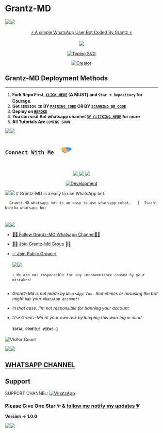   # Grantz-MD
   <a><img src='https://i.imgur.com/LyHic3i.gif'/></a><a><img src='https://i.imgur.com/LyHic3i.gif'/></a>
<p align="center"> 
<u>⚡ A simple WhatsApp User Bot Coded By Grantz ⚡</u>
</p>
<p align="center">
<img src="https://telegra.ph/file/9e2e6a9e8d3284584ccb6.jpg"/>       
<p align="center">
  <a href="https://git.io/typing-svg"><img src="https://readme-typing-svg.demolab.com?font=EB+Garamond&weight=800&size=28&duration=4000&pause=1000&random=false&width=435&lines=+•__I'M+GRANTZ-+MD__•;MULTI-DEVICE+WHATSAPP+BOT;DEVELOPED+BY+GRANTZ;RELEASED+DATE+2%2F8%2F2024." alt="Typing SVG" /></a>
</p> 
<p align="center">
<a href="#"><img title="Creator" src="https://img.shields.io/badge/Creator-GRANTZ-red.svg?style=for-the-badge&logo=github"></a>
</p>


## Grantz-MD Deployment Methods
---
1.  **Fork Repo First, [`CLICK HERE`](https://github.com/Grantz59/GrantzMd/fork) (A MUST) and `Star ⭐ Repository` for Courage.**
2.  **Get `SESSION ID` BY [`PAIRING CODE`]() 
 OR BY [`SCANNING QR CODE`]()** 
3. **Deploy on [`HEROKU`]()**
8. **You can visit Bot whatsapp channel [`BY CLICKING HERE`]([https://whatsapp.com/channel/0029Vakn6BxCRs1svVquWP06) for more**
9. **All Tutorials Are `COMING SOON`**

<a><img src='https://i.imgur.com/LyHic3i.gif'/></a><a><img src='https://i.imgur.com/LyHic3i.gif'/></a>

## ```Connect With Me```<img src="https://github.com/0xAbdulKhalid/0xAbdulKhalid/raw/main/assets/mdImages/handshake.gif" width ="80"></h1> 
 <br> 
<p align="center">
<a href="https://wa.me/263713617880"><img src="https://img.shields.io/badge/Contact David-25D366?style=for-the-badge&logo=whatsapp&logoColor=white" />
<a href="https://whatsapp.com/channel/0029VaZsyQ21XqudOTjyG30Z"><img src="https://img.shields.io/badge/Join Official Channel-25D366?style=for-the-badge&logo=whatsapp&logoColor=white" />
<a href=""><img src="https://img.shields.io/badge/Subscribe-ff0000?style=for-the-badge&logo=youtube&logoColor=ff000000&link=" /><br>
<p align="center">
<img alt="Development" width="250" src="https://media2.giphy.com/media/W9tBvzTXkQopi/giphy.gif?cid=6c09b952xu6syi1fyqfyc04wcfk0qvqe8fd7sop136zxfjyn&ep=v1_internal_gif_by_id&rid=giphy.gif&ct=g" /> </p>
<a><img src='https://i.imgur.com/LyHic3i.gif'/></a><a><img src='https://i.imgur.com/LyHic3i.gif'/></a>
# 
Grantz-MD is a easy to use WhatsApp bot. 

      Grantz-MD whatsapp bot is an easy to use whatsapp robot.   |  Itachi Uchiha whatsapp bot
# 
# 
<a><img src='https://i.imgur.com/LyHic3i.gif'/></a><a><img src='https://i.imgur.com/LyHic3i.gif'/></a>

* [🧑‍💻 Follow Grantz-MD Whatsapp Channel🧑‍💻](https://whatsapp.com/channel/0029Vakn6BxCRs1svVquWP06)

* [🧑‍💻 Join Grantz-Md Group 🧑‍💻](https://whatsapp.com/channel/0029Vakn6BxCRs1svVquWP06)

* [✅ Join Public Group ⚡](https://whatsapp.com/channel/0029Vakn6BxCRs1svVquWP06)

  <a><img src='https://i.imgur.com/LyHic3i.gif'/></a><a><img src='https://i.imgur.com/LyHic3i.gif'/></a>

      ⚠️ We are not responsible for any inconvenience caused by your mistakes!
  
## 

- *Grantz-Md is not made by `WhatsApp Inc.` Sometimes or misusing the bot might `ban` your `WhatsApp account!`*
- *In that case, I'm not responsible for banning your account.*
- *Use Grantz-Md at your own risk by keeping this warning in mind.*
  
  #### ```TOTAL PROFILE VIEWS 🧚```
![Visitor Count](https://profile-counter.glitch.me/Grantz59/count.svg)

<a><img src='https://i.imgur.com/LyHic3i.gif'/></a><a><img src='https://i.imgur.com/LyHic3i.gif'/></a>

 ## [ WHATSAPP CHANNEL ](https://whatsapp.com/channel/0029Vakn6BxCRs1svVquWP06) 

## Support

SUPPORT CHANNEL: <a href="https://whatsapp.com/channel/0029VafEBFX2Jl8DSYclsS08"><img alt="WhatsApp" src="https://img.shields.io/badge/WhatsApp-25D366?style=for-the-badge&logo=whatsapp&logoColor=white"/></a>


### Please Give One Star ✨ & [follow me notify my updates 💗](https://github.com/Grantz59)
<b>Version -> 1.0.0</b>

<a><img src='https://i.imgur.com/LyHic3i.gif'/></a><a><img src='https://i.imgur.com/LyHic3i.gif'/></a>
